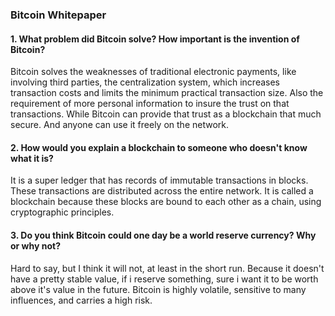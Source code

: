 ### Bitcoin Whitepaper

#### 1.	What problem did Bitcoin solve? How important is the invention of Bitcoin? 
Bitcoin solves the weaknesses of traditional electronic payments, like involving third parties, the centralization system, which increases transaction costs and limits the minimum practical transaction size. Also the requirement of more personal information to insure the trust on that transactions. While Bitcoin can provide that trust as a blockchain that much secure. And anyone can use it freely on the network.

#### 2.	How would you explain a blockchain to someone who doesn't know what it is?
It is a super ledger that has records of immutable transactions in blocks. These transactions are distributed across the entire network. It is called a blockchain because these blocks are bound to each other as a chain, using cryptographic principles.

#### 3.	Do you think Bitcoin could one day be a world reserve currency? Why or why not?
Hard to say, but I think it will not, at least in the short run. Because it doesn't have a pretty stable value, if i reserve something, sure i want it to be worth above it's value in the future. Bitcoin is highly volatile, sensitive to many influences, and carries a high risk.